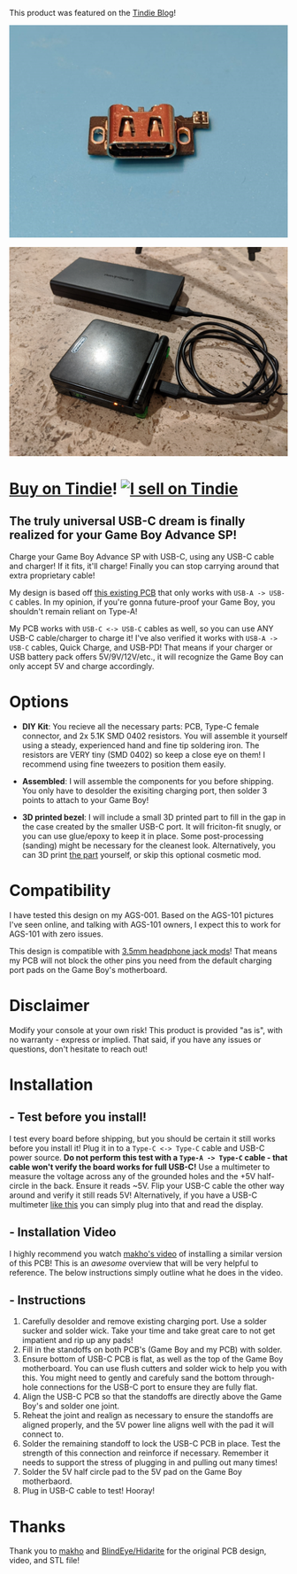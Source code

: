 This product was featured on the [Tindie Blog](https://blog.tindie.com/2020/07/game-boy-advance-sp-usb-c-charging-port/)!

[![PCB](https://github.com/rorosaurus/gba-sp-usb-c/blob/master/images/pcb-front.jpg)](https://www.tindie.com/products/20612/)

[![Final result](https://github.com/rorosaurus/gba-sp-usb-c/blob/master/images/completed-test.jpg)](https://www.tindie.com/products/20612/)

# [Buy on Tindie](https://www.tindie.com/products/20612/)! [![I sell on Tindie](https://github.com/rorosaurus/esp32-hub75-driver/raw/master/images/tindie.png)](https://www.tindie.com/stores/rorosaurus/)

## The truly universal USB-C dream is finally realized for your Game Boy Advance SP!

Charge your Game Boy Advance SP with USB-C, using any USB-C cable and charger! If it fits, it'll charge! Finally you can stop carrying around that extra proprietary cable!

My design is based off [this existing PCB](https://oshpark.com/shared_projects/I6UOH6gb) that only works with ````USB-A -> USB-C```` cables. In my opinion, if you're gonna future-proof your Game Boy, you shouldn't remain reliant on Type-A!

My PCB works with ````USB-C <-> USB-C```` cables as well, so you can use ANY USB-C cable/charger to charge it! I've also verified it works with ````USB-A -> USB-C```` cables, Quick Charge, and USB-PD! That means if your charger or USB battery pack offers 5V/9V/12V/etc., it will recognize the Game Boy can only accept 5V and charge accordingly.

# Options

* **DIY Kit**: You recieve all the necessary parts: PCB, Type-C female connector, and 2x 5.1K SMD 0402 resistors. You will assemble it yourself using a steady, experienced hand and fine tip soldering iron. The resistors are VERY tiny (SMD 0402) so keep a close eye on them! I recommend using fine tweezers to position them easily.

* **Assembled**: I will assemble the components for you before shipping. You only have to desolder the exisiting charging port, then solder 3 points to attach to your Game Boy!

* **3D printed bezel**: I will include a small 3D printed part to fill in the gap in the case created by the smaller USB-C port. It will friciton-fit snugly, or you can use glue/epoxy to keep it in place. Some post-processing (sanding) might be necessary for the cleanest look. Alternatively, you can 3D print [the part](https://www.thingiverse.com/thing:4123563) yourself, or skip this optional cosmetic mod.

# Compatibility

I have tested this design on my AGS-001. Based on the AGS-101 pictures I've seen online, and talking with AGS-101 owners, I expect this to work for AGS-101 with zero issues.

This design is compatible with [3.5mm headphone jack mods](https://github.com/rorosaurus/gba-sp-headphone-jack)! That means my PCB will not block the other pins you need from the default charging port pads on the Game Boy's motherboard.

# Disclaimer

Modify your console at your own risk! This product is provided "as is", with no warranty - express or implied. That said, if you have any issues or questions, don't hesitate to reach out!

# Installation

## - Test before you install!
I test every board before shipping, but you should be certain it still works before you install it! Plug it in to a ````Type-C <-> Type-C```` cable and USB-C power source. **Do not perform this test with a ````Type-A -> Type-C```` cable - that cable won't verify the board works for full USB-C!** Use a multimeter to measure the voltage across any of the grounded holes and the +5V half-circle in the back. Ensure it reads ~5V. Flip your USB-C cable the other way around and verify it still reads 5V! Alternatively, if you have a USB-C multimeter [like this](https://smile.amazon.com/gp/product/B07X3HST7V/) you can simply plug into that and read the display.

## - Installation Video
I highly recommend you watch [makho's video](https://www.youtube.com/watch?v=gBLHvdre-Xg) of installing a similar version of this PCB! This is an *awesome* overview that will be very helpful to reference. The below instructions simply outline what he does in the video.

## - Instructions
1. Carefully desolder and remove existing charging port. Use a solder sucker and solder wick. Take your time and take great care to not get impatient and rip up any pads!
2. Fill in the standoffs on both PCB's (Game Boy and my PCB) with solder.
3. Ensure bottom of USB-C PCB is flat, as well as the top of the Game Boy motherboard. You can use flush cutters and solder wick to help you with this. You might need to gently and carefuly sand the bottom through-hole connections for the USB-C port to ensure they are fully flat.
4. Align the USB-C PCB so that the standoffs are directly above the Game Boy's and solder one joint.
5. Reheat the joint and realign as necessary to ensure the standoffs are aligned properly, and the 5V power line aligns well with the pad it will connect to.
6. Solder the remaining standoff to lock the USB-C PCB in place. Test the strength of this connection and reinforce if necessary. Remember it needs to support the stress of plugging in and pulling out many times!
7. Solder the 5V half circle pad to the 5V pad on the Game Boy motherbaord.
8. Plug in USB-C cable to test! Hooray!

# Thanks
Thank you to [makho](https://www.youtube.com/channel/UC5FYpo9lFqK1Y7wqjPuANFw) and [BlindEye/Hidarite](https://www.tindie.com/stores/hidarite/) for the original PCB design, video, and STL file!